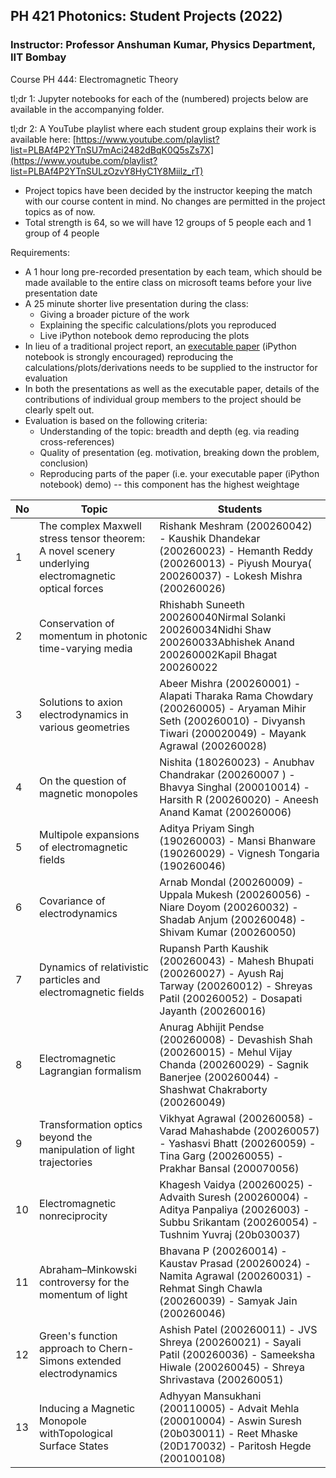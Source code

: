 ## PH 421 Photonics: Student Projects (2022)
### **Instructor: Professor Anshuman Kumar, Physics Department, IIT Bombay**

Course PH 444: Electromagnetic Theory

tl;dr 1: Jupyter notebooks for each of the (numbered) projects below are available in the accompanying folder.

tl;dr 2: A YouTube playlist where each student group explains their work is available here: [https://www.youtube.com/playlist?list=PLBAf4P2YTnSU7mAci2482dBqK0Q5sZs7X](https://www.youtube.com/playlist?list=PLBAf4P2YTnSULzOzvY8HyC1Y8Miilz_rT)

- Project topics have been decided by the instructor keeping the match with our course content in mind. No changes are permitted in the project topics as of now.
- Total strength is 64, so we will have 12 groups of 5 people each and 1 group of 4 people

Requirements:

- A 1 hour long pre-recorded presentation by each team, which should be made available to the entire class on microsoft teams before your live presentation date
- A 25 minute shorter live presentation during the class:
  - Giving a broader picture of the work
  - Explaining the specific calculations/plots you reproduced
  - Live iPython notebook demo reproducing the plots
- In lieu of a traditional project report, an [executable paper](https://www.nature.com/articles/s42005-020-00403-4) (iPython notebook is strongly encouraged) reproducing the calculations/plots/derivations needs to be supplied to the instructor for evaluation
- In both the presentations as well as the executable paper, details of the contributions of individual group members to the project should be clearly spelt out.
- Evaluation is based on the following criteria:
  - Understanding of the topic: breadth and depth (eg. via reading cross-references)
  - Quality of presentation (eg. motivation, breaking down the problem, conclusion)
  - Reproducing parts of the paper (i.e. your executable paper (iPython notebook) demo) -- this component has the highest weightage

|**No**  | **Topic** | **Students** |
| --- | --- | --- |
| 1 | The complex Maxwell stress tensor theorem: A novel scenery underlying electromagnetic optical forces | Rishank Meshram (200260042) - Kaushik Dhandekar (200260023) - Hemanth Reddy (200260013) - Piyush Mourya( 200260037) - Lokesh Mishra (200260026) |
| 2 | Conservation of momentum in photonic time-varying media | Rhishabh Suneeth 200260040Nirmal Solanki 200260034Nidhi Shaw 200260033Abhishek Anand 200260002Kapil Bhagat 200260022 |
| 3 | Solutions to axion electrodynamics in various geometries | Abeer Mishra (200260001) - Alapati Tharaka Rama Chowdary (200260005) - Aryaman Mihir Seth (200260010) - Divyansh Tiwari (200020049) - Mayank Agrawal (200260028) |
| 4 | On the question of magnetic monopoles | Nishita (180260023) - Anubhav Chandrakar (200260007 ) - Bhavya Singhal (200010014) - Harsith R (200260020) - Aneesh Anand Kamat (200260006) |
| 5 | Multipole expansions of electromagnetic fields | Aditya Priyam Singh (190260003) - Mansi Bhanware (190260029) - Vignesh Tongaria (190260046) |
| 6 | Covariance of electrodynamics | Arnab Mondal (200260009) - Uppala Mukesh (200260056) - Niare Doyom (200260032) - Shadab Anjum (200260048) - Shivam Kumar (200260050) |
| 7 | Dynamics of relativistic particles and electromagnetic fields | Rupansh Parth Kaushik (200260043) - Mahesh Bhupati (200260027) - Ayush Raj Tarway (200260012) - Shreyas Patil (200260052) - Dosapati Jayanth (200260016) |
| 8 | Electromagnetic Lagrangian formalism | Anurag Abhijit Pendse (200260008) - Devashish Shah (200260015) - Mehul Vijay Chanda (200260029) - Sagnik Banerjee (200260044) - Shashwat Chakraborty (200260049) |
| 9 | Transformation optics beyond the manipulation of light trajectories | Vikhyat Agrawal (200260058) - Varad Mahashabde (200260057) - Yashasvi Bhatt (200260059) - Tina Garg (200260055) - Prakhar Bansal (200070056) |
| 10 | Electromagnetic nonreciprocity | Khagesh Vaidya (200260025) - Advaith Suresh (200260004) - Aditya Panpaliya (20026003) - Subbu Srikantam (200260054) - Tushnim Yuvraj (20b030037) |
| 11 | Abraham–Minkowski controversy for the momentum of light | Bhavana P (200260014) - Kaustav Prasad (200260024) - Namita Agrawal (200260031) - Rehmat Singh Chawla (200260039) - Samyak Jain (200260046) |
| 12 | Green's function approach to Chern-Simons extended electrodynamics | Ashish Patel (200260011) - JVS Shreya (200260021) - Sayali Patil (200260036) - Sameeksha Hiwale (200260045) - Shreya Shrivastava (200260051) |
| 13 | Inducing a Magnetic Monopole withTopological Surface States | Adhyyan Mansukhani (200110005) - Advait Mehla (200010004) - Aswin Suresh (20b030011) - Reet Mhaske (20D170032) - Paritosh Hegde (200100108) |
